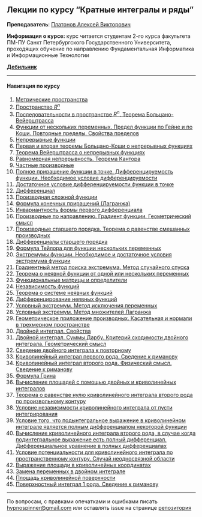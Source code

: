 ## Лекции по курсу “Кратные интегралы и ряды”

**Преподаватель**: [Платонов Алексей Викторович](http://apmath.spbu.ru/ru/staff/platonov/index.html)

**Информация о курсе:** курс читается студентам 2-го курса факультета ПМ-ПУ Санкт Петербургского Государственного Университета, проходящих обучение по направлению Фундаментальная Информатика и Информационные Технологии

[**Дебильник**](https://hypnospinner.github.io/calculus-pages/min)

---

#### Навигация по курсу

1. [Метрические пространства](https://hypnospinner.github.io/calculus-pages/1)
1. [Пространство $R^n$](https://hypnospinner.github.io/calculus-pages/2)
1. [Последовательности в пространстве $R^n$. Теорема Больцано-Вейерштрасса](https://hypnospinner.github.io/calculus-pages/3)
1. [Функции от нескольких переменных. Предел функции по Гейне и по Коши. Повторные пределы.
   Свойства пределов](https://hypnospinner.github.io/calculus-pages/4)
1. [Непрерывные функции](https://hypnospinner.github.io/calculus-pages/5)
1. [Первая и вторая теоремы Больцано-Коши о непрерывных функциях](https://hypnospinner.github.io/calculus-pages/6)
1. [Теорема Вейерштрасса о непрерывных функциях](https://hypnospinner.github.io/calculus-pages/7)
1. [Равномерная непрерывность. Теорема Кантора](https://hypnospinner.github.io/calculus-pages/8)
1. [Частные производные](https://hypnospinner.github.io/calculus-pages/9)
1. [Полное приращение функции в точке. Дифференцируемость функции. Необходимое условие дифференцируемости](https://hypnospinner.github.io/calculus-pages/10)
1. [Достаточное условие дифференцируемости функции в точке](https://hypnospinner.github.io/calculus-pages/11)
1. [Дифференциал](https://hypnospinner.github.io/calculus-pages/12)
1. [Производная сложной функции](https://hypnospinner.github.io/calculus-pages/13)
1. [Формула конечных приращений (Лагранжа)](https://hypnospinner.github.io/calculus-pages/14)
1. [Инвариантность формы первого дифференциала](https://hypnospinner.github.io/calculus-pages/15)
1. [Производные по направлению. Градиент функции. Геометрический смысл](https://hypnospinner.github.io/calculus-pages/16)
1. [Производные старшего порядка. Теорема о равенстве смешанных производных](https://hypnospinner.github.io/calculus-pages/17)
1. [Дифференциалы старшего порядка](https://hypnospinner.github.io/calculus-pages/18)
1. [Формула Тейлора для функции нескольких переменных](https://hypnospinner.github.io/calculus-pages/19)
1. [Экстремумы функции. Необходимое и достаточное условия экстремума функции](https://hypnospinner.github.io/calculus-pages/20)
1. [Градиентный метод поиска экстремума. Метод случайного спуска](https://hypnospinner.github.io/calculus-pages/21)
1. [Теорема о неявной функции от одной или нескольких переменных](https://hypnospinner.github.io/calculus-pages/22)
1. [Функциональные матрицы и определители](https://hypnospinner.github.io/calculus-pages/23)
1. [Независимость функций](https://hypnospinner.github.io/calculus-pages/24)
1. [Теорема о системе неявных функций](https://hypnospinner.github.io/calculus-pages/25)
1. [Дифференцирование неявных функций](https://hypnospinner.github.io/calculus-pages/26)
1. [Условный экстремум. Метод исключения переменных](https://hypnospinner.github.io/calculus-pages/27)
1. [Условный экстремум. Метод множителей Лагранжа](https://hypnospinner.github.io/calculus-pages/28)
1. [Геометрическое приложение производных. Касательная и нормали в трехмерном пространстве](https://hypnospinner.github.io/calculus-pages/29)
1. [Двойной интеграл. Свойства](https://hypnospinner.github.io/calculus-pages/30)
1. [Двойной интеграл. Суммы Дарбу. Критерий сходимости двойного интеграла. Геометрический смысл](https://hypnospinner.github.io/calculus-pages/31)
1. [Сведение двойного интеграла к повторному](https://hypnospinner.github.io/calculus-pages/32)
1. [Криволинейный интеграл первого рода. Сведение к риманову](https://hypnospinner.github.io/calculus-pages/33)
1. [Криволинейный интеграл второго рода. Физический смысл. Сведение к риманову](https://hypnospinner.github.io/calculus-pages/34)
1. [Формула Грина](https://hypnospinner.github.io/calculus-pages/35)
1. [Вычисление площадей с помощью двойных и криволинейных интегралов](https://hypnospinner.github.io/calculus-pages/36)
1. [Теорема о равенстве нулю криволинейного интеграла второго рода по произвольному контуру](https://hypnospinner.github.io/calculus-pages/37)
1. [Условие независимости криволинейного интеграла от пусти интегрирования](https://hypnospinner.github.io/calculus-pages/38)
1. [Условие того, что подынтегральное выражение в криволинейном интеграле является полным дифференциалом некоторой функции](https://hypnospinner.github.io/calculus-pages/39)
1. [Вычисление криволинейного интеграла второго рода, в случае когда подинтегральное выражение есть полный дифференциал. Дифференциальное уравнение в полных дифференциалах](https://hypnospinner.github.io/calculus-pages/40)
1. [Условие потенциальности для криволинейного интеграла по пространственному контуру. Случай неодносвязной области](https://hypnospinner.github.io/calculus-pages/41)
1. [Выражение площади в криволинейных координатах](https://hypnospinner.github.io/calculus-pages/42)
1. [Замена переменных в двойном интеграле](https://hypnospinner.github.io/calculus-pages/43)
1. [Площадь криволинейной поверхности](https://hypnospinner.github.io/calculus-pages/44)
1. [Поверхностный интеграл 1 рода. Сведение к риманову](https://hypnospinner.github.io/calculus-pages/45)

---

По вопросам, с правками опечатками и ошибками писать hypnospinner@gmail.com или оставлять issue на странице [репозитория](https://github.com/hypnospinner/calculus-pages)
